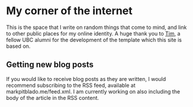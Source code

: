 # My corner of the internet

This is the space that I write on random things that come to mind, and link to other public places for my online identity. A huge thank you to [Tim](https://github.com/timlrx), a fellow UBC alumni for the development of the template which this site is based on.

## Getting new blog posts

If you would like to receive blog posts as they are written, I would recommend subscribing to the RSS feed, available at markpitblado.me/feed.xml. I am currently working on also including the body of the article in the RSS content.


